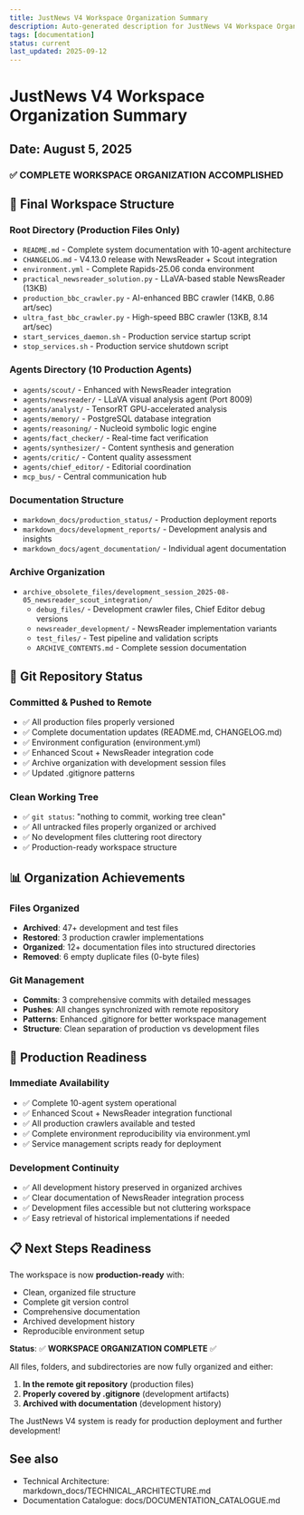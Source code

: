 ```yaml
---
title: JustNews V4 Workspace Organization Summary
description: Auto-generated description for JustNews V4 Workspace Organization Summary
tags: [documentation]
status: current
last_updated: 2025-09-12
---
```


# JustNews V4 Workspace Organization Summary
## Date: August 5, 2025

### ✅ **COMPLETE WORKSPACE ORGANIZATION ACCOMPLISHED**

## 📂 **Final Workspace Structure**

### **Root Directory (Production Files Only)**
- `README.md` - Complete system documentation with 10-agent architecture
- `CHANGELOG.md` - V4.13.0 release with NewsReader + Scout integration
- `environment.yml` - Complete Rapids-25.06 conda environment
- `practical_newsreader_solution.py` - LLaVA-based stable NewsReader (13KB)
- `production_bbc_crawler.py` - AI-enhanced BBC crawler (14KB, 0.86 art/sec)
- `ultra_fast_bbc_crawler.py` - High-speed BBC crawler (13KB, 8.14 art/sec)
- `start_services_daemon.sh` - Production service startup script
- `stop_services.sh` - Production service shutdown script

### **Agents Directory (10 Production Agents)**
- `agents/scout/` - Enhanced with NewsReader integration
- `agents/newsreader/` - LLaVA visual analysis agent (Port 8009)
- `agents/analyst/` - TensorRT GPU-accelerated analysis
- `agents/memory/` - PostgreSQL database integration
- `agents/reasoning/` - Nucleoid symbolic logic engine
- `agents/fact_checker/` - Real-time fact verification
- `agents/synthesizer/` - Content synthesis and generation
- `agents/critic/` - Content quality assessment
- `agents/chief_editor/` - Editorial coordination
- `mcp_bus/` - Central communication hub

### **Documentation Structure**
- `markdown_docs/production_status/` - Production deployment reports
- `markdown_docs/development_reports/` - Development analysis and insights
- `markdown_docs/agent_documentation/` - Individual agent documentation

### **Archive Organization**
- `archive_obsolete_files/development_session_2025-08-05_newsreader_scout_integration/`
  - `debug_files/` - Development crawler files, Chief Editor debug versions
  - `newsreader_development/` - NewsReader implementation variants
  - `test_files/` - Test pipeline and validation scripts
  - `ARCHIVE_CONTENTS.md` - Complete session documentation

## 🎯 **Git Repository Status**

### **Committed & Pushed to Remote**
- ✅ All production files properly versioned
- ✅ Complete documentation updates (README.md, CHANGELOG.md)
- ✅ Environment configuration (environment.yml)
- ✅ Enhanced Scout + NewsReader integration code
- ✅ Archive organization with development session files
- ✅ Updated .gitignore patterns

### **Clean Working Tree**
- ✅ `git status`: "nothing to commit, working tree clean"
- ✅ All untracked files properly organized or archived
- ✅ No development files cluttering root directory
- ✅ Production-ready workspace structure

## 📊 **Organization Achievements**

### **Files Organized**
- **Archived**: 47+ development and test files
- **Restored**: 3 production crawler implementations
- **Organized**: 12+ documentation files into structured directories
- **Removed**: 6 empty duplicate files (0-byte files)

### **Git Management**
- **Commits**: 3 comprehensive commits with detailed messages
- **Pushes**: All changes synchronized with remote repository
- **Patterns**: Enhanced .gitignore for better workspace management
- **Structure**: Clean separation of production vs development files

## 🚀 **Production Readiness**

### **Immediate Availability**
- ✅ Complete 10-agent system operational
- ✅ Enhanced Scout + NewsReader integration functional
- ✅ All production crawlers available and tested
- ✅ Complete environment reproducibility via environment.yml
- ✅ Service management scripts ready for deployment

### **Development Continuity**
- ✅ All development history preserved in organized archives
- ✅ Clear documentation of NewsReader integration process
- ✅ Development files accessible but not cluttering workspace
- ✅ Easy retrieval of historical implementations if needed

## 📋 **Next Steps Readiness**

The workspace is now **production-ready** with:
- Clean, organized file structure
- Complete git version control
- Comprehensive documentation
- Archived development history
- Reproducible environment setup

**Status**: ✅ **WORKSPACE ORGANIZATION COMPLETE** ✅

All files, folders, and subdirectories are now fully organized and either:
1. **In the remote git repository** (production files)
2. **Properly covered by .gitignore** (development artifacts)
3. **Archived with documentation** (development history)

The JustNews V4 system is ready for production deployment and further development!

## See also

- Technical Architecture: markdown_docs/TECHNICAL_ARCHITECTURE.md
- Documentation Catalogue: docs/DOCUMENTATION_CATALOGUE.md

